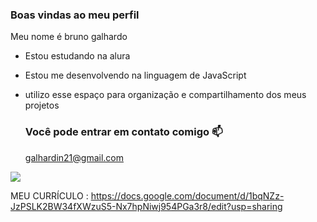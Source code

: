 ### Boas vindas ao meu perfil

Meu nome é bruno galhardo

- Estou estudando na alura
- Estou me desenvolvendo na linguagem de JavaScript
- utilizo esse espaço para organização e compartilhamento dos meus projetos

  ### Você pode entrar em contato comigo 📫

  galhardin21@gmail.com

![](https://media1.tenor.com/m/bGS2OhhN9tsAAAAC/hello-gojo-satoru.gif)

MEU CURRÍCULO : https://docs.google.com/document/d/1bqNZz-JzPSLK2BW34fXWzuS5-Nx7hpNiwj954PGa3r8/edit?usp=sharing
